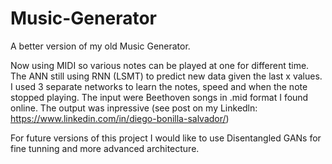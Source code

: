 # Music-Generator
A better version of my old Music Generator.

Now using MIDI so various notes can be played at one for different time.
The ANN still using RNN (LSMT) to predict new data given the last x values. I used 3 separate networks to learn the notes, speed and when the note stopped playing.
The input were Beethoven songs in .mid format I found online. The output was inpressive (see post on my Linkedln: https://www.linkedin.com/in/diego-bonilla-salvador/)

For future versions of this project I would like to use Disentangled GANs for fine tunning and more advanced architecture.



